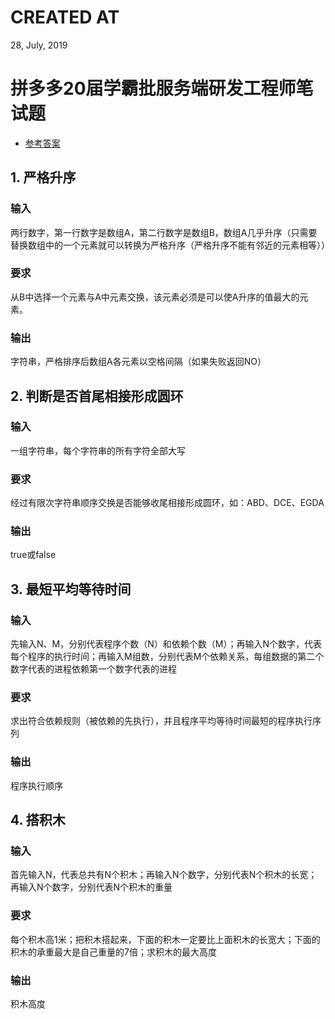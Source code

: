 # CREATED AT
28, July, 2019

# 拼多多20届学霸批服务端研发工程师笔试题
- [参考答案](https://www.nowcoder.com/discuss/212363)

## 1. 严格升序
### 输入
两行数字，第一行数字是数组A，第二行数字是数组B，数组A几乎升序（只需要替换数组中的一个元素就可以转换为严格升序（严格升序不能有邻近的元素相等））

### 要求
从B中选择一个元素与A中元素交换，该元素必须是可以使A升序的值最大的元素。

### 输出
字符串，严格排序后数组A各元素以空格间隔（如果失败返回NO）

## 2. 判断是否首尾相接形成圆环
### 输入
一组字符串，每个字符串的所有字符全部大写

### 要求
经过有限次字符串顺序交换是否能够收尾相接形成圆环，如：ABD、DCE、EGDA

### 输出
true或false

## 3. 最短平均等待时间
### 输入
先输入N、M，分别代表程序个数（N）和依赖个数（M）；再输入N个数字，代表每个程序的执行时间；再输入M组数，分别代表M个依赖关系，每组数据的第二个数字代表的进程依赖第一个数字代表的进程

### 要求
求出符合依赖规则（被依赖的先执行），并且程序平均等待时间最短的程序执行序列

### 输出
程序执行顺序


## 4. 搭积木
### 输入
首先输入N，代表总共有N个积木；再输入N个数字，分别代表N个积木的长宽；再输入N个数字，分别代表N个积木的重量

### 要求
每个积木高1米；把积木搭起来，下面的积木一定要比上面积木的长宽大；下面的积木的承重最大是自己重量的7倍；求积木的最大高度

### 输出
积木高度

